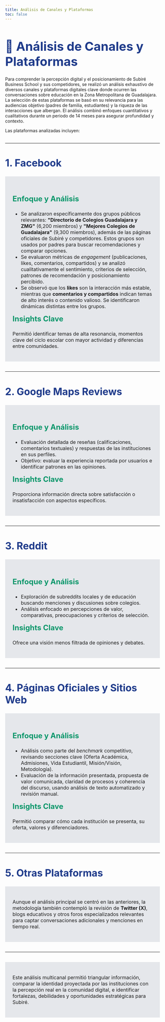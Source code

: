 ```yaml
---
title: Análisis de Canales y Plataformas
toc: false
---
```


<h1 style="font-size: 2.5rem; color: #1E3A8A; margin-bottom: 1.5rem;">📡 Análisis de Canales y Plataformas</h1>

<p>
  Para comprender la percepción digital y el posicionamiento de Subiré Business School y sus competidores, se realizó un análisis exhaustivo de diversos canales y plataformas digitales clave donde ocurren las conversaciones sobre educación en la Zona Metropolitana de Guadalajara. La selección de estas plataformas se basó en su relevancia para las audiencias objetivo (padres de familia, estudiantes) y la riqueza de las interacciones que albergan. El análisis combinó enfoques cuantitativos y cualitativos durante un periodo de 14 meses para asegurar profundidad y contexto.
</p>
<p>
  Las plataformas analizadas incluyen:
</p>

<hr style="margin: 2rem 0;">

<h2 style="font-size: 2rem; color: #1E3A8A; margin-bottom: 1.5rem;">1. Facebook</h2>
<div class="card" style="background: #E5E7EB; padding: 1.5rem; margin-bottom: 2rem;">
  <h3 style="font-size: 1.5rem; color: #059669;">Enfoque y Análisis</h3>
  <ul style="font-size: 1rem;">
    <li>Se analizaron específicamente dos grupos públicos relevantes: <b>"Directorio de Colegios Guadalajara y ZMG"</b> (6,200 miembros) y <b>"Mejores Colegios de Guadalajara"</b> (9,300 miembros), además de las páginas oficiales de Subiré y competidores. Estos grupos son usados por padres para buscar recomendaciones y comparar opciones.</li>
    <li>Se evaluaron métricas de <i>engagement</i> (publicaciones, likes, comentarios, compartidos) y se analizó cualitativamente el sentimiento, criterios de selección, patrones de recomendación y posicionamiento percibido.</li>
    <li>Se observó que los <b>likes</b> son la interacción más estable, mientras que <b>comentarios y compartidos</b> indican temas de alto interés o contenido valioso. Se identificaron dinámicas distintas entre los grupos.</li>
  </ul>
  <h3 style="font-size: 1.5rem; color: #059669; margin-top: 1rem;">Insights Clave</h3>
  <p style="font-size: 1rem;">Permitió identificar temas de alta resonancia, momentos clave del ciclo escolar con mayor actividad y diferencias entre comunidades.</p>
</div>

<hr style="margin: 2rem 0;">

<h2 style="font-size: 2rem; color: #1E3A8A; margin-bottom: 1.5rem;">2. Google Maps Reviews</h2>
<div class="card" style="background: #E5E7EB; padding: 1.5rem; margin-bottom: 2rem;">
  <h3 style="font-size: 1.5rem; color: #059669;">Enfoque y Análisis</h3>
  <ul style="font-size: 1rem;">
    <li>Evaluación detallada de reseñas (calificaciones, comentarios textuales) y respuestas de las instituciones en sus perfiles.</li>
    <li>Objetivo: evaluar la experiencia reportada por usuarios e identificar patrones en las opiniones.</li>
  </ul>
  <h3 style="font-size: 1.5rem; color: #059669; margin-top: 1rem;">Insights Clave</h3>
  <p style="font-size: 1rem;">Proporciona información directa sobre satisfacción o insatisfacción con aspectos específicos.</p>
</div>

<hr style="margin: 2rem 0;">

<h2 style="font-size: 2rem; color: #1E3A8A; margin-bottom: 1.5rem;">3. Reddit</h2>
<div class="card" style="background: #E5E7EB; padding: 1.5rem; margin-bottom: 2rem;">
  <h3 style="font-size: 1.5rem; color: #059669;">Enfoque y Análisis</h3>
  <ul style="font-size: 1rem;">
    <li>Exploración de subreddits locales y de educación buscando menciones y discusiones sobre colegios.</li>
    <li>Análisis enfocado en percepciones de valor, comparativas, preocupaciones y criterios de selección.</li>
  </ul>
  <h3 style="font-size: 1.5rem; color: #059669; margin-top: 1rem;">Insights Clave</h3>
  <p style="font-size: 1rem;">Ofrece una visión menos filtrada de opiniones y debates.</p>
</div>

<hr style="margin: 2rem 0;">

<h2 style="font-size: 2rem; color: #1E3A8A; margin-bottom: 1.5rem;">4. Páginas Oficiales y Sitios Web</h2>
<div class="card" style="background: #E5E7EB; padding: 1.5rem; margin-bottom: 2rem;">
  <h3 style="font-size: 1.5rem; color: #059669;">Enfoque y Análisis</h3>
  <ul style="font-size: 1rem;">
    <li>Análisis como parte del <i>benchmark</i> competitivo, revisando secciones clave (Oferta Académica, Admisiones, Vida Estudiantil, Misión/Visión, Metodología).</li>
    <li>Evaluación de la información presentada, propuesta de valor comunicada, claridad de procesos y coherencia del discurso, usando análisis de texto automatizado y revisión manual.</li>
  </ul>
  <h3 style="font-size: 1.5rem; color: #059669; margin-top: 1rem;">Insights Clave</h3>
  <p style="font-size: 1rem;">Permitió comparar cómo cada institución se presenta, su oferta, valores y diferenciadores.</p>
</div>

<hr style="margin: 2rem 0;">

<h2 style="font-size: 2rem; color: #1E3A8A; margin-bottom: 1.5rem;">5. Otras Plataformas</h2>
<div class="card" style="background: #E5E7EB; padding: 1.5rem; margin-bottom: 2rem;">
  <p style="font-size: 1rem;">
    Aunque el análisis principal se centró en las anteriores, la metodología también contempló la revisión de <b>Twitter (X)</b>, blogs educativos y otros foros especializados relevantes para captar conversaciones adicionales y menciones en tiempo real.
  </p>
</div>

<hr style="margin: 2rem 0;">

<div class="tip" style="background: #E5E7EB; padding: 1.5rem; margin-top: 1rem;">
  <p style="font-size: 1rem;">
    Este análisis multicanal permitió triangular información, comparar la identidad proyectada por las instituciones con la percepción real en la comunidad digital, e identificar fortalezas, debilidades y oportunidades estratégicas para Subiré.
   </p>
</div>